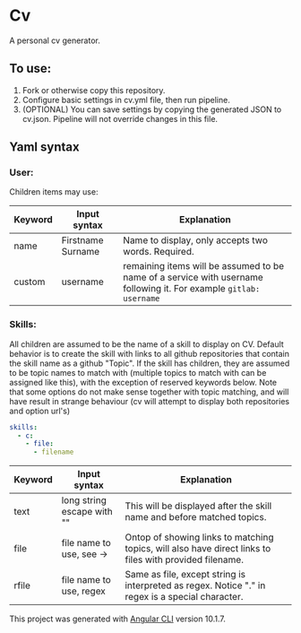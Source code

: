 # Cv

A personal cv generator.

## To use:
1. Fork or otherwise copy this repository.
2. Configure basic settings in cv.yml file, then run pipeline.
3. (OPTIONAL) You can save settings by copying the generated JSON to cv.json. Pipeline will not override changes in this file.

## Yaml syntax

### User:
Children items may use:

| Keyword    | Input syntax              | Explanation                                                                                                       |
|------------|---------------------------|-------------------------------------------------------------------------------------------------------------------|
| name       | Firstname Surname         | Name to display, only accepts two words. Required.                                                                |
| custom     | username                  | remaining items will be assumed to be name of a service with username following it. For example `gitlab: username`|

### Skills:
All children are assumed to be the name of a skill to display on CV. Default behavior is to create the skill with links to all github repositories that contain the skill name as a github "Topic". If the skill has children, they are assumed to be topic names to match with (multiple topics to match with can be assigned like this), with the exception of reserved keywords below. Note that some options do not make sense together with topic matching, and will have result in strange behaviour (cv will attempt to display both repositories and option url's)
```yaml
skills:
  - c:
    - file:
      - filename
```

| Keyword    | Input syntax              | Explanation                                                                                                       |
|------------|---------------------------|-------------------------------------------------------------------------------------------------------------------|
| text       | long string escape with ""| This will be displayed after the skill name and before matched topics.                                            |
| file       | file name to use, see ->  | Ontop of showing links to matching topics, will also have direct links to files with provided filename.           |
| rfile      | file name to use, regex   | Same as file, except string is interpreted as regex. Notice "." in regex is a special character.                  |

This project was generated with [Angular CLI](https://github.com/angular/angular-cli) version 10.1.7.
